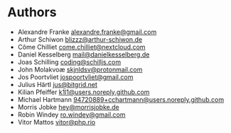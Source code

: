 <!--
  - SPDX-FileCopyrightText: 2024 Nextcloud GmbH and Nextcloud contributors
  - SPDX-License-Identifier: AGPL-3.0-or-later
-->
# Authors

- Alexandre Franke <alexandre.franke@gmail.com>
- Arthur Schiwon <blizzz@arthur-schiwon.de>
- Côme Chilliet <come.chilliet@nextcloud.com>
- Daniel Kesselberg <mail@danielkesselberg.de>
- Joas Schilling <coding@schilljs.com>
- John Molakvoæ <skjnldsv@protonmail.com>
- Jos Poortvliet <jospoortvliet@gmail.com>
- Julius Härtl <jus@bitgrid.net>
- Kilian Pfeiffer <k1l1@users.noreply.github.com>
- Michael Hartmann <94720889+cchartmann@users.noreply.github.com>
- Morris Jobke <hey@morrisjobke.de>
- Robin Windey <ro.windey@gmail.com>
- Vitor Mattos <vitor@php.rio>
